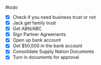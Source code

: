 
#todo

- [x] Check if you need business trust or not
- [x] Jack get family trust
- [x] Get ABN/ABC
- [x] Sign Partner Agreements
- [x] Open up bank account
- [x] Get $50,000 in the bank account
- [x] Consolidate Supply Nation Documents
- [x] Turn in documents for approval
